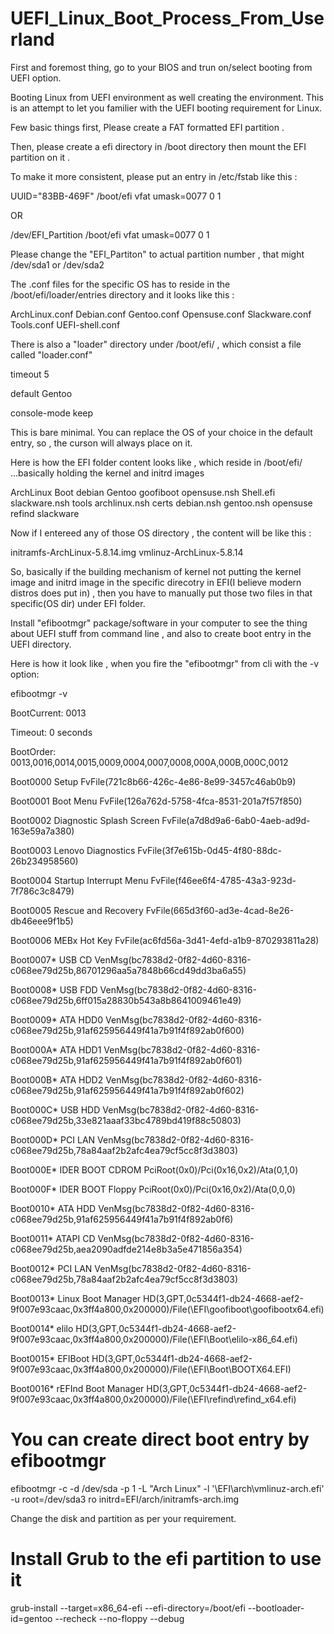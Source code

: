 # UEFI_Linux_Boot_Process_From_Userland

First and foremost thing, go to your BIOS and trun on/select booting from UEFI option.


Booting Linux from UEFI environment as well creating the environment.
This is an attempt to let you familier with the UEFI booting requirement for Linux.



Few basic things first, Please create a FAT formatted EFI partition .


Then, please create a efi directory in /boot directory then mount the EFI partition on it .


To make it more consistent, please put an entry in /etc/fstab like this :

UUID="83BB-469F"  /boot/efi       vfat    umask=0077      0       1

OR

/dev/EFI_Partition  /boot/efi       vfat    umask=0077      0       1


Please change the "EFI_Partiton" to actual partition number , that might /dev/sda1 or /dev/sda2 


The .conf files for the specific OS has to reside in the /boot/efi/loader/entries directory and it looks like this :


ArchLinux.conf  Debian.conf  Gentoo.conf  Opensuse.conf  Slackware.conf  Tools.conf  UEFI-shell.conf


There is also a "loader" directory under /boot/efi/ , which consist a file called "loader.conf"

timeout 5

default Gentoo

console-mode keep


This is bare minimal. You can replace the OS of your choice in the default entry, so , the curson will always place on it.
 


Here is how the EFI folder content looks like , which reside in /boot/efi/  ...basically holding the kernel and initrd images



ArchLinux      Boot   debian      Gentoo      goofiboot  opensuse.nsh  Shell.efi  slackware.nsh  tools
archlinux.nsh  certs  debian.nsh  gentoo.nsh  opensuse   refind    slackware  


Now if I entereed any of those OS directory  , the content will be like this :


initramfs-ArchLinux-5.8.14.img  vmlinuz-ArchLinux-5.8.14



So, basically if the building mechanism of kernel not putting the kernel image and initrd image in the specific direcotry in EFI(I believe modern distros does put in)
, then you have to manually put those two files in that specific(OS dir) under EFI folder.



Install "efibootmgr" package/software in your computer to see the thing about UEFI stuff from command line , and also to create boot entry in the UEFI directory.



Here is how it look like , when you fire the "efibootmgr" from cli with the -v option:



efibootmgr -v

BootCurrent: 0013

Timeout: 0 seconds

BootOrder: 0013,0016,0014,0015,0009,0004,0007,0008,000A,000B,000C,0012

Boot0000  Setup FvFile(721c8b66-426c-4e86-8e99-3457c46ab0b9)

Boot0001  Boot Menu     FvFile(126a762d-5758-4fca-8531-201a7f57f850)

Boot0002  Diagnostic Splash Screen      FvFile(a7d8d9a6-6ab0-4aeb-ad9d-163e59a7a380)

Boot0003  Lenovo Diagnostics    FvFile(3f7e615b-0d45-4f80-88dc-26b234958560)

Boot0004  Startup Interrupt Menu        FvFile(f46ee6f4-4785-43a3-923d-7f786c3c8479)

Boot0005  Rescue and Recovery   FvFile(665d3f60-ad3e-4cad-8e26-db46eee9f1b5)

Boot0006  MEBx Hot Key  FvFile(ac6fd56a-3d41-4efd-a1b9-870293811a28)

Boot0007* USB CD        VenMsg(bc7838d2-0f82-4d60-8316-c068ee79d25b,86701296aa5a7848b66cd49dd3ba6a55)

Boot0008* USB FDD       VenMsg(bc7838d2-0f82-4d60-8316-c068ee79d25b,6ff015a28830b543a8b8641009461e49)

Boot0009* ATA HDD0      VenMsg(bc7838d2-0f82-4d60-8316-c068ee79d25b,91af625956449f41a7b91f4f892ab0f600)

Boot000A* ATA HDD1      VenMsg(bc7838d2-0f82-4d60-8316-c068ee79d25b,91af625956449f41a7b91f4f892ab0f601)

Boot000B* ATA HDD2      VenMsg(bc7838d2-0f82-4d60-8316-c068ee79d25b,91af625956449f41a7b91f4f892ab0f602)

Boot000C* USB HDD       VenMsg(bc7838d2-0f82-4d60-8316-c068ee79d25b,33e821aaaf33bc4789bd419f88c50803)

Boot000D* PCI LAN       VenMsg(bc7838d2-0f82-4d60-8316-c068ee79d25b,78a84aaf2b2afc4ea79cf5cc8f3d3803)

Boot000E* IDER BOOT CDROM       PciRoot(0x0)/Pci(0x16,0x2)/Ata(0,1,0)

Boot000F* IDER BOOT Floppy      PciRoot(0x0)/Pci(0x16,0x2)/Ata(0,0,0)

Boot0010* ATA HDD       VenMsg(bc7838d2-0f82-4d60-8316-c068ee79d25b,91af625956449f41a7b91f4f892ab0f6)

Boot0011* ATAPI CD      VenMsg(bc7838d2-0f82-4d60-8316-c068ee79d25b,aea2090adfde214e8b3a5e471856a354)

Boot0012* PCI LAN       VenMsg(bc7838d2-0f82-4d60-8316-c068ee79d25b,78a84aaf2b2afc4ea79cf5cc8f3d3803)

Boot0013* Linux Boot Manager    HD(3,GPT,0c5344f1-db24-4668-aef2-9f007e93caac,0x3ff4a800,0x200000)/File(\EFI\goofiboot\goofibootx64.efi)

Boot0014* elilo HD(3,GPT,0c5344f1-db24-4668-aef2-9f007e93caac,0x3ff4a800,0x200000)/File(\EFI\Boot\elilo-x86_64.efi)

Boot0015* EFIBoot       HD(3,GPT,0c5344f1-db24-4668-aef2-9f007e93caac,0x3ff4a800,0x200000)/File(\EFI\Boot\BOOTX64.EFI)

Boot0016* rEFInd Boot Manager   HD(3,GPT,0c5344f1-db24-4668-aef2-9f007e93caac,0x3ff4a800,0x200000)/File(\EFI\refind\refind_x64.efi)



# You can create direct boot entry by efibootmgr 

efibootmgr -c -d /dev/sda -p 1 -L "Arch Linux" -l '\EFI\arch\vmlinuz-arch.efi' -u root=/dev/sda3 ro initrd=EFI/arch/initramfs-arch.img


Change the disk and partition as per your requirement.


# Install Grub to the efi partition to use it

grub-install --target=x86_64-efi --efi-directory=/boot/efi --bootloader-id=gentoo --recheck --no-floppy --debug

